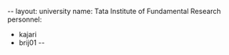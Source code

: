 --
layout: university
name: Tata Institute of Fundamental Research
personnel:
  - kajari
  - brij01
--

